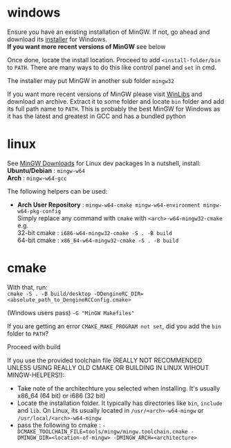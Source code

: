 # windows
Ensure you have an existing installation of MinGW. If not, go ahead and download its [installer](http://sourceforge.net/projects/mingw-w64/files/Toolchains%20targetting%20Win32/Personal%20Builds/mingw-builds/installer/mingw-w64-install.exe/download) for Windows.  
**If you want more recent versions of MinGW** see below

Once done, locate the install location. Proceed to add `<install-folder/bin` to `PATH`. There are many ways to do this like control panel and `set` in cmd.

The installer may put MinGW in another sub folder `mingw32`

If you want more recent versions of MinGW please visit [WinLibs](https://winlibs.com) and download an archive. Extract it to some folder and locate `bin` folder and add its full path name to `PATH`. This is probably the best MinGW for Windows as it has the latest and greatest in GCC and has a bundled python

# linux
See [MinGW Downloads](https://www.mingw-w64.org/downloads/) for Linux dev packages
In a nutshell, install:  
**Ubuntu/Debian** : `mingw-w64`  
**Arch** : `mingw-w64-gcc` 

The following helpers can be used:  
- **Arch User Repository** : `mingw-w64-cmake mingw-w64-environment mingw-w64-pkg-config`  
  Simply replace any command with `cmake` with `<arch>-w64-mingw32-cmake` 
  e.g.  
  32-bit cmake : `i686-w64-mingw32-cmake -S . -B build`  
  64-bit cmake : `x86_64-w64-mingw32-cmake -S . -B build`  

# cmake

With that, run:  
`cmake -S . -B build/desktop -DDengineRC_DIR=<absolute_path_to_DengineRCConfig.cmake>`

(Windows users pass) `-G "MinGW Makefiles"`

If you are getting an error `CMAKE_MAKE_PROGRAM not set`, did you add the `bin` folder to `PATH`?

Proceed with build  

If you use the provided toolchain file (REALLY NOT RECOMMENDED UNLESS USING REALLY OLD CMAKE OR BUILDING IN LINUX WIHOUT MINGW-HELPERS!):
- Take note of the architechture you selected when installing. It's usually x86_64 (64 bit) or i686 (32 bit)
- Locate the installation folder. It typically has directories like `bin`, `include` and `lib`. On Linux, its usually located in `/usr/<arch>-w64-mingw` or `/usr/local/<arch>-w64-mingw`
- pass the following to cmake : `-DCMAKE_TOOLCHAIN_FILE=tools/mingw/mingw.toolchain.cmake -DMINGW_DIR=<location-of-mingw> -DMINGW_ARCH=<architecture>`






